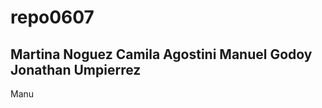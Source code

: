 # repo0607
Martina Noguez
Camila Agostini
Manuel Godoy
Jonathan Umpierrez
-----------------------------------
Manu